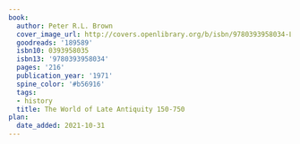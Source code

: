 ```yaml
---
book:
  author: Peter R.L. Brown
  cover_image_url: http://covers.openlibrary.org/b/isbn/9780393958034-L.jpg
  goodreads: '189589'
  isbn10: 0393958035
  isbn13: '9780393958034'
  pages: '216'
  publication_year: '1971'
  spine_color: '#b56916'
  tags:
  - history
  title: The World of Late Antiquity 150-750
plan:
  date_added: 2021-10-31
---
```

